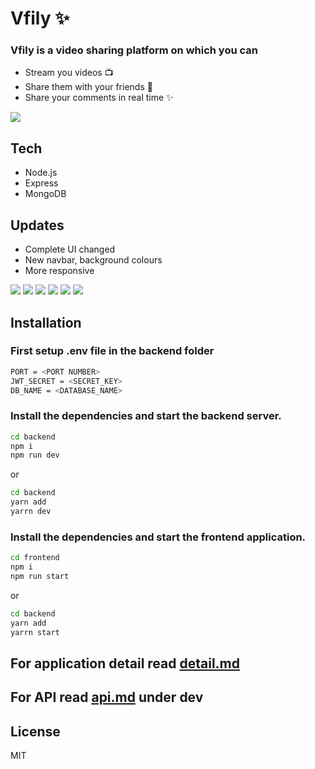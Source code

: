 # Vfily ✨

### Vfily is a video sharing platform on which you can
- Stream you videos 📺
- Share them with your friends 🎎
- Share your comments in real time   ✨

![](images/vfily.gif)

## Tech
- Node.js
- Express
- MongoDB

## Updates
- Complete UI changed
- New navbar, background colours
- More responsive

![](images/img1.png)
![](images/img2.png)
![](images/img3.png)
![](images/img6.png)
![](images/img4.png)
![](images/img5.png)

## Installation

### First setup .env file in the backend folder

```sh
PORT = <PORT NUMBER>
JWT_SECRET = <SECRET_KEY>
DB_NAME = <DATABASE_NAME>
```

### Install the dependencies and start the backend server.

```sh
cd backend
npm i
npm run dev
```
or
```sh
cd backend
yarn add
yarrn dev
```
### Install the dependencies and start the frontend application.

```sh
cd frontend
npm i
npm run start
```
or
```sh
cd backend
yarn add
yarrn start
```


## For application detail read [detail.md](https://github.com/Malviya-abhishek/vfily/blob/master/detail.md)

## For API read [api.md](https://github.com/Malviya-abhishek/vfily/blob/master/api.md) under dev


## License
MIT